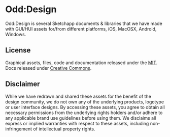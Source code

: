 # Odd:Design
Odd:Design is several Sketchapp documents & libraries that we have made with GUI/HUI assets for/from different platforms, iOS, MacOSX, Android, Windows.

## License
Graphical assets, files, code and documentation released under the [MIT](LICENSE). Docs released under [Creative Commons](https://creativecommons.org/licenses/by/3.0/).

## Disclaimer
While we have redrawn and shared these assets for the benefit of the design community, we do not own any of the underlying products, logotype or user interface designs. By accessing these assets, you agree to obtain all necessary permissions from the underlying rights holders and/or adhere to any applicable brand use guidelines before using them. We disclaims all express or implied warranties with respect to these assets, including non-infringement of intellectual property rights.
